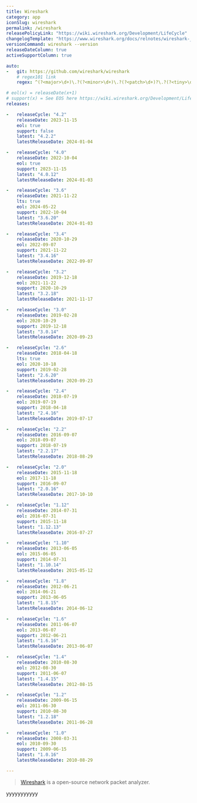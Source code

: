 ```yaml
---
title: Wireshark
category: app
iconSlug: wireshark
permalink: /wireshark
releasePolicyLink: "https://wiki.wireshark.org/Development/LifeCycle"
changelogTemplate: "https://www.wireshark.org/docs/relnotes/wireshark-__LATEST__.html"
versionCommand: wireshark --version
releaseDateColumn: true
activeSupportColumn: true

auto:
-   git: https://github.com/wireshark/wireshark
    # regex101 link
    regex: ^(?<major>\d+)\.?(?<minor>\d+)\.?(?<patch>\d+)?\.?(?<tiny>\d+)?$

# eol(x) = releaseDate(x+1)
# support(x) = See EOS here https://wiki.wireshark.org/Development/LifeCycle
releases:

-   releaseCycle: "4.2"
    releaseDate: 2023-11-15
    eol: true
    support: false
    latest: "4.2.2"
    latestReleaseDate: 2024-01-04

-   releaseCycle: "4.0"
    releaseDate: 2022-10-04
    eol: true
    support: 2023-11-15
    latest: "4.0.12"
    latestReleaseDate: 2024-01-03

-   releaseCycle: "3.6"
    releaseDate: 2021-11-22
    lts: true
    eol: 2024-05-22
    support: 2022-10-04
    latest: "3.6.20"
    latestReleaseDate: 2024-01-03

-   releaseCycle: "3.4"
    releaseDate: 2020-10-29
    eol: 2022-09-07
    support: 2021-11-22
    latest: "3.4.16"
    latestReleaseDate: 2022-09-07

-   releaseCycle: "3.2"
    releaseDate: 2019-12-18
    eol: 2021-11-22
    support: 2020-10-29
    latest: "3.2.18"
    latestReleaseDate: 2021-11-17

-   releaseCycle: "3.0"
    releaseDate: 2019-02-28
    eol: 2020-10-29
    support: 2019-12-18
    latest: "3.0.14"
    latestReleaseDate: 2020-09-23

-   releaseCycle: "2.6"
    releaseDate: 2018-04-18
    lts: true
    eol: 2020-10-18
    support: 2019-02-28
    latest: "2.6.20"
    latestReleaseDate: 2020-09-23

-   releaseCycle: "2.4"
    releaseDate: 2018-07-19
    eol: 2019-07-19
    support: 2018-04-18
    latest: "2.4.16"
    latestReleaseDate: 2019-07-17

-   releaseCycle: "2.2"
    releaseDate: 2016-09-07
    eol: 2018-09-07
    support: 2018-07-19
    latest: "2.2.17"
    latestReleaseDate: 2018-08-29

-   releaseCycle: "2.0"
    releaseDate: 2015-11-18
    eol: 2017-11-18
    support: 2016-09-07
    latest: "2.0.16"
    latestReleaseDate: 2017-10-10

-   releaseCycle: "1.12"
    releaseDate: 2014-07-31
    eol: 2016-07-31
    support: 2015-11-18
    latest: "1.12.13"
    latestReleaseDate: 2016-07-27

-   releaseCycle: "1.10"
    releaseDate: 2013-06-05
    eol: 2015-06-05
    support: 2014-07-31
    latest: "1.10.14"
    latestReleaseDate: 2015-05-12

-   releaseCycle: "1.8"
    releaseDate: 2012-06-21
    eol: 2014-06-21
    support: 2013-06-05
    latest: "1.8.15"
    latestReleaseDate: 2014-06-12

-   releaseCycle: "1.6"
    releaseDate: 2011-06-07
    eol: 2013-06-07
    support: 2012-06-21
    latest: "1.6.16"
    latestReleaseDate: 2013-06-07

-   releaseCycle: "1.4"
    releaseDate: 2010-08-30
    eol: 2012-08-30
    support: 2011-06-07
    latest: "1.4.15"
    latestReleaseDate: 2012-08-15

-   releaseCycle: "1.2"
    releaseDate: 2009-06-15
    eol: 2011-06-30
    support: 2010-08-30
    latest: "1.2.18"
    latestReleaseDate: 2011-06-28

-   releaseCycle: "1.0"
    releaseDate: 2008-03-31
    eol: 2010-09-30
    support: 2009-06-15
    latest: "1.0.16"
    latestReleaseDate: 2010-08-29

---
```


> [Wireshark](https://www.wireshark.org/docs/wsug_html/#ChIntroWhatIs) is a open-source network packet analyzer. 

yyyyyyyyyyy
